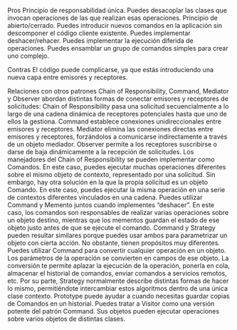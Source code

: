 Pros
Principio de responsabilidad única. Puedes desacoplar las clases que invocan operaciones de las que realizan esas operaciones.
Principio de abierto/cerrado. Puedes introducir nuevos comandos en la aplicación sin descomponer el código cliente existente.
Puedes implementar deshacer/rehacer.
Puedes implementar la ejecución diferida de operaciones.
Puedes ensamblar un grupo de comandos simples para crear uno complejo.


Contras
El código puede complicarse, ya que estás introduciendo una nueva capa entre emisores y receptores.


Relaciones con otros patrones
Chain of Responsibility, Command, Mediator y Observer abordan distintas formas de conectar emisores y receptores de solicitudes:
    Chain of Responsibility pasa una solicitud secuencialmente a lo largo de una cadena dinámica de receptores potenciales hasta que uno de ellos la gestiona.
    Command establece conexiones unidireccionales entre emisores y receptores.
    Mediator elimina las conexiones directas entre emisores y receptores, forzándolos a comunicarse indirectamente a través de un objeto mediador.
    Observer permite a los receptores suscribirse o darse de baja dinámicamente a la recepción de solicitudes.
Los manejadores del Chain of Responsibility se pueden implementar como Comandos. En este caso, puedes ejecutar muchas operaciones diferentes sobre el mismo objeto de contexto, representado por una solicitud.
    Sin embargo, hay otra solución en la que la propia solicitud es un objeto Comando. En este caso, puedes ejecutar la misma operación en una serie de contextos diferentes vinculados en una cadena.
Puedes utilizar Command y Memento juntos cuando implementes “deshacer”. En este caso, los comandos son responsables de realizar varias operaciones sobre un objeto destino, mientras que los mementos guardan el estado de ese objeto justo antes de que se ejecute el comando.
Command y Strategy pueden resultar similares porque puedes usar ambos para parametrizar un objeto con cierta acción. No obstante, tienen propósitos muy diferentes.
    Puedes utilizar Command para convertir cualquier operación en un objeto. Los parámetros de la operación se convierten en campos de ese objeto. La conversión te permite aplazar la ejecución de la operación, ponerla en cola, almacenar el historial de comandos, enviar comandos a servicios remotos, etc.
    Por su parte, Strategy normalmente describe distintas formas de hacer lo mismo, permitiéndote intercambiar estos algoritmos dentro de una única clase contexto.
Prototype puede ayudar a cuando necesitas guardar copias de Comandos en un historial.
Puedes tratar a Visitor como una versión potente del patrón Command. Sus objetos pueden ejecutar operaciones sobre varios objetos de distintas clases.
